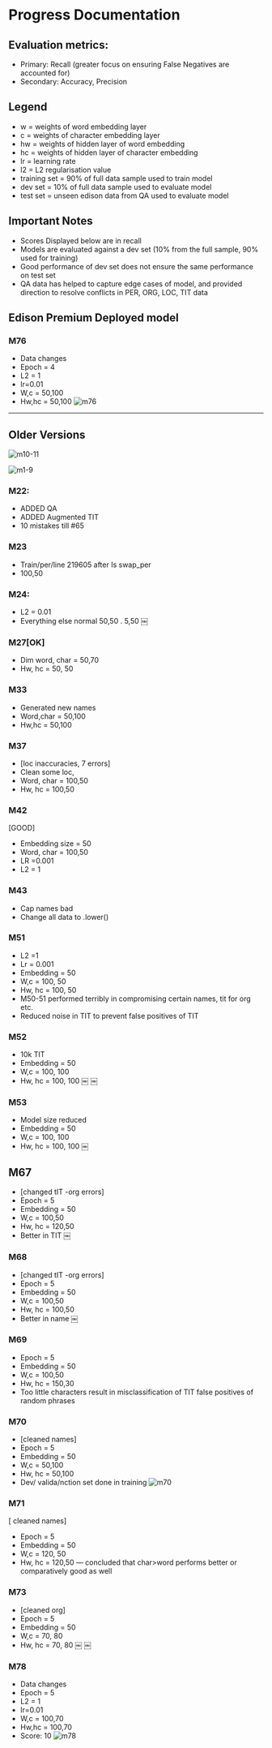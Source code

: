 # Progress Documentation

## Evaluation metrics: 
- Primary: Recall (greater focus on ensuring False Negatives are accounted for)
- Secondary: Accuracy, Precision 

## Legend
- w = weights of word embedding layer
- c = weights of character embedding layer
- hw = weights of hidden layer of word embedding
- hc = weights of hidden layer of character embedding
- lr = learning rate
- l2 = L2 regularisation value
- training set = 90% of full data sample used to train model
- dev set = 10% of full data sample used to evaluate model
- test set = unseen edison data from QA used to evaluate model

## Important Notes
- Scores Displayed below are in recall
- Models are evaluated against a dev set (10% from the full sample, 90% used for training)
- Good performance of dev set does not ensure the same performance on test set
- QA data has helped to capture edge cases of model, and provided direction to resolve conflicts in PER, ORG, LOC, TIT data 

## Edison Premium Deployed model
### M76
- Data changes
- Epoch = 4
- L2 = 1
- lr=0.01
- W,c = 50,100
- Hw,hc = 50,100
![m76](https://github.com/yuanlida/nc/blob/master/performance/m76.png)

-----------------

## Older Versions
![m10-11](https://github.com/yuanlida/nc/blob/master/performance/m10-11.png)


![m1-9](https://github.com/yuanlida/nc/blob/master/performance/m1-9.png)

### M22:
- ADDED QA
- ADDED Augmented TIT
- 10 mistakes till #65

### M23
- Train/per/line 219605 after Is swap_per
- 100,50

### M24: 
- L2 = 0.01
- Everything else normal 
50,50 . 5,50
￼
### M27[OK]
- Dim word, char = 50,70
- Hw, hc = 50, 50

### M33
- Generated new names
- Word,char = 50,100
- Hw,hc = 50,100

### M37
- [loc inaccuracies, 7 errors]
- Clean some loc,
- Word, char = 100,50
- Hw, hc = 100,50

### M42
[GOOD]
- Embedding size = 50
- Word, char = 100,50
- LR =0.001
- L2 = 1

### M43
- Cap names bad
- Change all data to .lower()

### M51
- L2 =1 
- Lr = 0.001
- Embedding = 50
- W,c = 100, 50
- Hw, hc = 100, 50
- M50-51 performed terribly in compromising certain names, tit for org etc.
- Reduced noise in TIT to prevent false positives of TIT

### M52
- 10k TIT
- Embedding = 50
- W,c = 100, 100
- Hw, hc = 100, 100
￼
￼
### M53
- Model size reduced
- Embedding = 50
- W,c = 100, 100
- Hw, hc = 100, 100
￼
## M67
- [changed tIT -org errors]
- Epoch = 5
- Embedding = 50
- W,c =  100,50
- Hw, hc = 120,50
- Better in TIT
￼
###  M68
- [changed tIT -org errors]
- Epoch = 5
- Embedding = 50
- W,c =  100,50
- Hw, hc = 100,50
- Better in name
￼
### M69
- Epoch = 5
- Embedding = 50
- W,c =  100,50
- Hw, hc = 150,30
- Too little characters result in misclassification of TIT false positives of random phrases

### M70
- [cleaned names]
- Epoch = 5
- Embedding = 50
- W,c =  50,100
- Hw, hc = 50,100
- Dev/ valida/nction set done in training 
![m70](https://github.com/yuanlida/nc/blob/master/performance/m70.png)


### M71
[ cleaned names]
- Epoch = 5
- Embedding = 50
- W,c =  120, 50
- Hw, hc = 120,50
— concluded that char>word performs better or comparatively good as well

### M73
- [cleaned org]
- Epoch = 5
- Embedding = 50
- W,c =  70, 80
- Hw, hc = 70, 80
￼
￼
### M78
- Data changes
- Epoch = 5
- L2 = 1
- lr=0.01
- W,c = 100,70
- Hw,hc = 100,70
- Score: 10
![m78](https://github.com/yuanlida/nc/blob/master/performance/m78.png)
